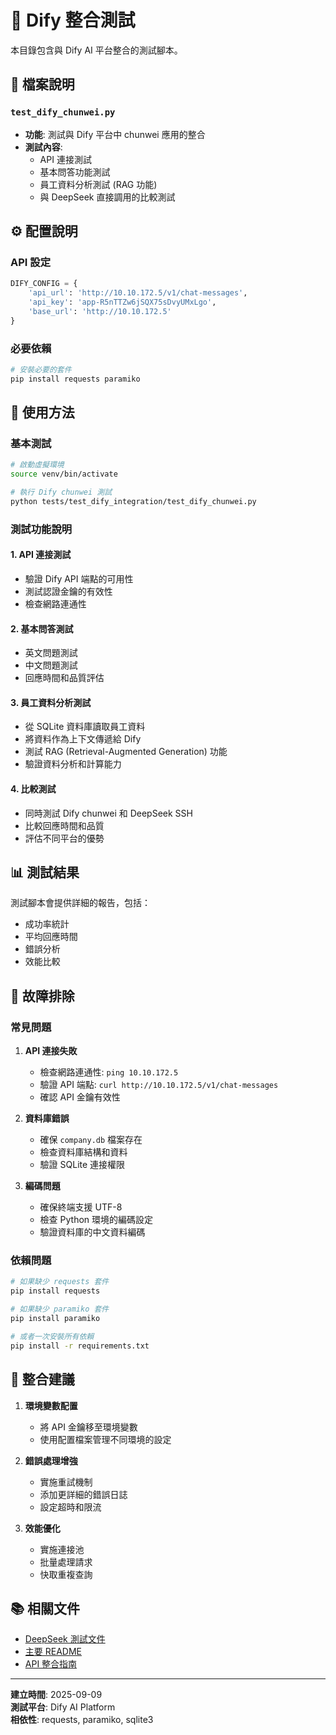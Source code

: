 # 🔗 Dify 整合測試

本目錄包含與 Dify AI 平台整合的測試腳本。

## 📁 檔案說明

### `test_dify_chunwei.py`
- **功能**: 測試與 Dify 平台中 chunwei 應用的整合
- **測試內容**:
  - API 連接測試
  - 基本問答功能測試
  - 員工資料分析測試 (RAG 功能)
  - 與 DeepSeek 直接調用的比較測試

## ⚙️ 配置說明

### API 設定
```python
DIFY_CONFIG = {
    'api_url': 'http://10.10.172.5/v1/chat-messages',
    'api_key': 'app-R5nTTZw6jSQX75sDvyUMxLgo',
    'base_url': 'http://10.10.172.5'
}
```

### 必要依賴
```bash
# 安裝必要的套件
pip install requests paramiko
```

## 🚀 使用方法

### 基本測試
```bash
# 啟動虛擬環境
source venv/bin/activate

# 執行 Dify chunwei 測試
python tests/test_dify_integration/test_dify_chunwei.py
```

### 測試功能說明

#### 1. API 連接測試
- 驗證 Dify API 端點的可用性
- 測試認證金鑰的有效性
- 檢查網路連通性

#### 2. 基本問答測試
- 英文問題測試
- 中文問題測試
- 回應時間和品質評估

#### 3. 員工資料分析測試
- 從 SQLite 資料庫讀取員工資料
- 將資料作為上下文傳遞給 Dify
- 測試 RAG (Retrieval-Augmented Generation) 功能
- 驗證資料分析和計算能力

#### 4. 比較測試
- 同時測試 Dify chunwei 和 DeepSeek SSH
- 比較回應時間和品質
- 評估不同平台的優勢

## 📊 測試結果

測試腳本會提供詳細的報告，包括：
- 成功率統計
- 平均回應時間
- 錯誤分析
- 效能比較

## 🔧 故障排除

### 常見問題

1. **API 連接失敗**
   - 檢查網路連通性: `ping 10.10.172.5`
   - 驗證 API 端點: `curl http://10.10.172.5/v1/chat-messages`
   - 確認 API 金鑰有效性

2. **資料庫錯誤**
   - 確保 `company.db` 檔案存在
   - 檢查資料庫結構和資料
   - 驗證 SQLite 連接權限

3. **編碼問題**
   - 確保終端支援 UTF-8
   - 檢查 Python 環境的編碼設定
   - 驗證資料庫的中文資料編碼

### 依賴問題
```bash
# 如果缺少 requests 套件
pip install requests

# 如果缺少 paramiko 套件  
pip install paramiko

# 或者一次安裝所有依賴
pip install -r requirements.txt
```

## 🔄 整合建議

1. **環境變數配置**
   - 將 API 金鑰移至環境變數
   - 使用配置檔案管理不同環境的設定

2. **錯誤處理增強**
   - 實施重試機制
   - 添加更詳細的錯誤日誌
   - 設定超時和限流

3. **效能優化**
   - 實施連接池
   - 批量處理請求
   - 快取重複查詢

## 📚 相關文件

- [DeepSeek 測試文件](../test_ssh_communication/)
- [主要 README](../../README.md)
- [API 整合指南](../../docs/guide/api-integration.md)

---

**建立時間**: 2025-09-09  
**測試平台**: Dify AI Platform  
**相依性**: requests, paramiko, sqlite3